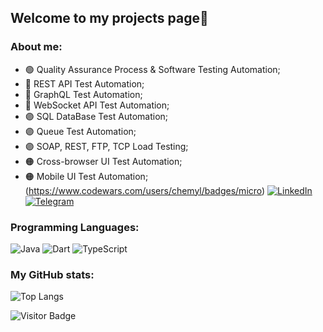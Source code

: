 ## Welcome to my projects page👋
### About me:
-    🟢 Quality Assurance Process & Software Testing Automation;
-    🔵 REST API Test Automation;
-    🔵 GraphQL Test Automation;
-    🔵 WebSocket API Test Automation;
-    🟣 SQL DataBase Test Automation;
-    🟣 Queue Test Automation;
-    🟣 SOAP, REST, FTP, TCP Load Testing;
-    🟠 Cross-browser UI Test Automation;
-    🟠 Mobile UI Test Automation;
(https://www.codewars.com/users/chemyl/badges/micro)
[![LinkedIn](https://img.shields.io/badge/linkedin-%230077B5.svg?style=for-the-badge&logo=linkedin&logoColor=white)](https://www.linkedin.com/in/tolya-maltsev/)
[![Telegram](https://img.shields.io/badge/telegram-%230077B5.svg?style=for-the-badge&logo=telegram&logoColor=white)](https://t.me/replicantDuke)

### Programming Languages:
![Java](https://img.shields.io/badge/Java-ED8B00?style=for-the-badge&logo=openjdk&logoColor=white) 
![Dart](https://img.shields.io/badge/Dart-0175C2?style=for-the-badge&logo=dart&logoColor=white)
![TypeScript](https://img.shields.io/badge/TypeScript-007ACC?style=for-the-badge&logo=typescript&logoColor=white)

### My GitHub stats:
 ![Top Langs](https://github-readme-stats.vercel.app/api/top-langs/?username=chemyl&hide=TeX&layout=compact&theme=calm_pink)
 
 ![Visitor Badge](https://visitor-badge.laobi.icu/badge?page_id=chemyl.chemyl)
